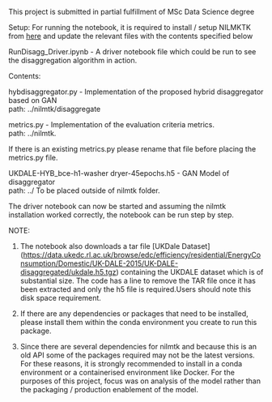 This project is submitted in partial fulfillment of MSc Data Science degree

Setup:
For running the notebook, it is required to install / setup NILMKTK from [here](https://github.com/nilmtk/nilmtk/blob/master/docs/manual/user_guide/install_user.md) and update the relevant files with the contents specified below

RunDisagg_Driver.ipynb - A driver notebook file which could be run to see the disaggregation algorithm in action.  

Contents:   

hybdisaggregator.py - Implementation of the proposed hybrid disaggregator based on GAN   
path: ../nilmtk/disaggregate   

metrics.py - Implementation of the evaluation criteria metrics.   
path: ../nilmtk.   

If there is an existing metrics.py please rename that file before placing the metrics.py file.  

UKDALE-HYB_bce-h1-washer dryer-45epochs.h5 - GAN Model of disaggregator   
path: ../
To be placed outside of nilmtk folder.   


The driver notebook can now be started and assuming the nilmtk installation worked correctly, the notebook can be run step by step.  

NOTE:  

1. The notebook also downloads a tar file [UKDale Dataset] (https://data.ukedc.rl.ac.uk/browse/edc/efficiency/residential/EnergyConsumption/Domestic/UK-DALE-2015/UK-DALE-disaggregated/ukdale.h5.tgz) containing the UKDALE dataset which is of substantial size. The code has a line to remove the TAR file once it has been extracted and only the h5 file is required.Users should note this disk space requirement. 

2. If there are any dependencies or packages that need to be installed, please install them within the conda environment you create to run this package.

3. Since there are several dependencies for nilmtk and because this is an old API some of the packages required may not be the latest versions. For these reasons, it is strongly recommended to install in a conda environment or a containerised environment like Docker. For the purposes of this project, focus was on analysis of the model rather than the packaging / production enablement of the model. 
